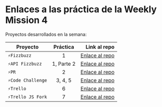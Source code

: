 # Enlaces a las práctica de la Weekly Mission 4

Proyectos desarrollados en la semana:

| Proyecto | Práctica | Link al repo |
| ------------- |:-------------:| -----:|
|`⚡Fizzbuzz`|1| [Enlace al repo](https://github.com/richirrim/fizzbuzz)|
|`⚡API Fizzbuzz`|1, Parte 2| [Enlace al repo](https://github.com/richirrim/api_fizzbuzz)|
|`⚡PR`|2|[Enlace al repo](https://github.com/richirrim/p_r)|
|`⚡Code Challenge`|3, 4, 5|[Enlace al repo](https://github.com/richirrim/code_challenge)|
|`⚡Trello`|6|[Enlace al repo](https://github.com/richirrim/trello)|
|`⚡Trello JS Fork`|7|[Enlace al repo](https://github.com/richirrim/trello_js_fork)|
